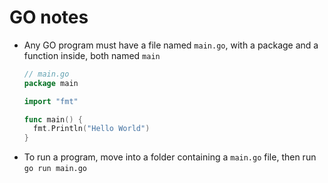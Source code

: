 # GO notes

- Any GO program must have a file named `main.go`, with a package and a function inside, both named `main`
  ```go
  // main.go
  package main

  import "fmt"

  func main() {
    fmt.Println("Hello World")
  }

  ```
- To run a program, move into a folder containing a `main.go` file, then run `go run main.go`
